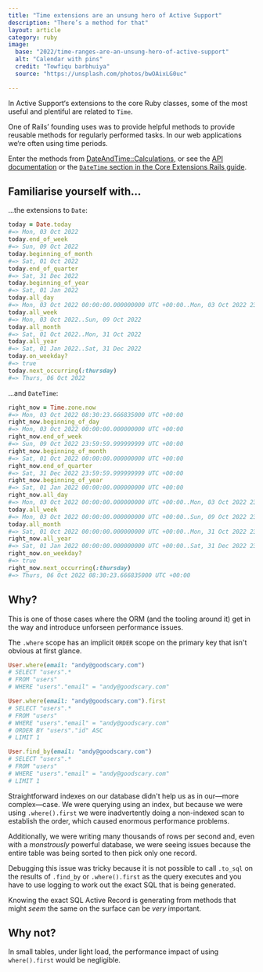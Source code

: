 ```yaml
---
title: "Time extensions are an unsung hero of Active Support"
description: "There’s a method for that"
layout: article
category: ruby
image:
  base: "2022/time-ranges-are-an-unsung-hero-of-active-support"
  alt: "Calendar with pins"
  credit: "Towfiqu barbhuiya"
  source: "https://unsplash.com/photos/bwOAixLG0uc"

---
```


In Active Support‘s extensions to the core Ruby classes, some of the most useful and plentiful are related to `Time`.

One of Rails’ founding uses was to provide helpful methods to provide reusable methods for regularly performed tasks. In our web applications we‘re often using time periods.

Enter the methods from [DateAndTime::Calculations](https://github.com/rails/rails/blob/main/activesupport/lib/active_support/core_ext/date_and_time/calculations.rb), or see the [API documentation](http://api.rubyonrails.org/classes/DateAndTime/Calculations.html) or the [`DateTime` section in the Core Extensions Rails guide](http://guides.rubyonrails.org/active_support_core_extensions.html#extensions-to-datetime).


## Familiarise yourself with...

...the extensions to `Date`:

```ruby
today = Date.today
#=> Mon, 03 Oct 2022
today.end_of_week
#=> Sun, 09 Oct 2022
today.beginning_of_month
#=> Sat, 01 Oct 2022
today.end_of_quarter
#=> Sat, 31 Dec 2022
today.beginning_of_year
#=> Sat, 01 Jan 2022
today.all_day
#=> Mon, 03 Oct 2022 00:00:00.000000000 UTC +00:00..Mon, 03 Oct 2022 23:59:59.999999999 UTC +00:00
today.all_week
#=> Mon, 03 Oct 2022..Sun, 09 Oct 2022
today.all_month
#=> Sat, 01 Oct 2022..Mon, 31 Oct 2022
today.all_year
#=> Sat, 01 Jan 2022..Sat, 31 Dec 2022
today.on_weekday?
#=> true
today.next_occurring(:thursday)
#=> Thurs, 06 Oct 2022
```

...and `DateTime`:

```ruby
right_now = Time.zone.now
#=> Mon, 03 Oct 2022 08:30:23.666835000 UTC +00:00
right_now.beginning_of_day
#=> Mon, 03 Oct 2022 00:00:00.000000000 UTC +00:00
right_now.end_of_week
#=> Sun, 09 Oct 2022 23:59:59.999999999 UTC +00:00
right_now.beginning_of_month
#=> Sat, 01 Oct 2022 00:00:00.000000000 UTC +00:00
right_now.end_of_quarter
#=> Sat, 31 Dec 2022 23:59:59.999999999 UTC +00:00
right_now.beginning_of_year
#=> Sat, 01 Jan 2022 00:00:00.000000000 UTC +00:00
right_now.all_day
#=> Mon, 03 Oct 2022 00:00:00.000000000 UTC +00:00..Mon, 03 Oct 2022 23:59:59.999999999 UTC +00:00
today.all_week
#=> Mon, 03 Oct 2022 00:00:00.000000000 UTC +00:00..Sun, 09 Oct 2022 23:59:59.999999999 UTC +00:00
today.all_month
#=> Sat, 01 Oct 2022 00:00:00.000000000 UTC +00:00..Mon, 31 Oct 2022 23:59:59.999999999 UTC +00:00
right_now.all_year
#=> Sat, 01 Jan 2022 00:00:00.000000000 UTC +00:00..Sat, 31 Dec 2022 23:59:59.999999999 UTC +00:00
right_now.on_weekday?
#=> true
right_now.next_occurring(:thursday)
#=> Thurs, 06 Oct 2022 08:30:23.666835000 UTC +00:00
```


## Why?

This is one of those cases where the ORM (and the tooling around it) get in the way and introduce unforseen performance issues.

The `.where` scope has an implicit `ORDER` scope on the primary key that isn't obvious at first glance.

```ruby
User.where(email: "andy@goodscary.com")
# SELECT "users".*
# FROM "users"
# WHERE "users"."email" = "andy@goodscary.com"

User.where(email: "andy@goodscary.com").first
# SELECT "users".*
# FROM "users"
# WHERE "users"."email" = "andy@goodscary.com"
# ORDER BY "users"."id" ASC
# LIMIT 1

User.find_by(email: "andy@goodscary.com")
# SELECT "users".*
# FROM "users"
# WHERE "users"."email" = "andy@goodscary.com"
# LIMIT 1
```

Straightforward indexes on our database didn't help us as in our—more complex—case. We were querying using an index, but because we were using `.where().first` we were inadvertently doing a non-indexed scan to establish the order, which caused enormous performance problems.

Additionally, we were writing many thousands of rows per second and, even with a _monstrously_ powerful database, we were seeing issues because the entire table was being sorted to then pick only one record.

Debugging this issue was tricky because it is not possible to call `.to_sql` on the results of `.find_by` or `.where().first` as the query executes and you have to use logging to work out the exact SQL that is being generated.

Knowing the exact SQL Active Record is generating from methods that might _seem_ the same on the surface can be _very_ important.


## Why not?

In small tables, under light load, the performance impact of using `where().first` would be negligible.

